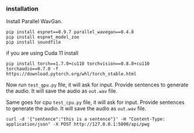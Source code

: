 ### installation
Install Parallel WavGan.
```shell
pip install espnet==0.9.7 parallel_wavegan==0.4.8
pip install espnet_model_zoo
pip install soundfile
```

if you are using Cuda 11 install
```shell
pip install torch==1.7.0+cu110 torchvision==0.8.0+cu110 torchaudio==0.7.0 -f https://download.pytorch.org/whl/torch_stable.html
```

Now run `test_gpu.py` file, it will ask for input. Provide sentences to generate the audio. It will save the audio
as `out.wav` file.

Same goes for cpu `test_cpu.py` file, it will ask for input. Provide sentences to generate the audio. It will save the audio
as `out.wav` file.

```shell
curl -d '{"sentence":"this is a sentence"}' -H "Content-Type: application/json" -X POST http://127.0.0.1:5000/api/pwg
```
